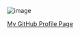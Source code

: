 ![image](https://user-images.githubusercontent.com/91750212/136631683-ff6ed962-c20d-46c8-90d1-5c804676384b.png  "Computer Security image")



[My GitHub Profile Page](https://github.com/Jpg850)
